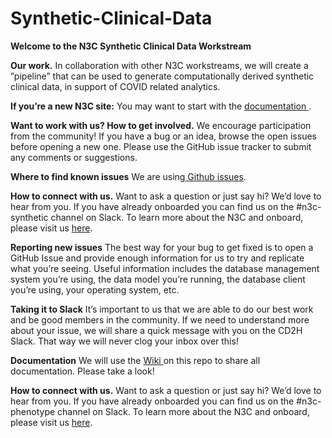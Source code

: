 # Synthetic-Clinical-Data
<!-----
NEW: Your output is on the clipboard!

NEW: Check the "Supress top comment" to remove this info from the output.

Conversion time: 0.498 seconds.


Using this Markdown file:

1. Paste this output into your source file.
2. See the notes and action items below regarding this conversion run.
3. Check the rendered output (headings, lists, code blocks, tables) for proper
   formatting and use a linkchecker before you publish this page.

Conversion notes:

* Docs to Markdown version 1.0β23
* Wed May 13 2020 08:53:57 GMT-0700 (PDT)
* Source doc: Untitled document
----->


**Welcome to the N3C Synthetic Clinical Data Workstream**

**Our work.** 
In collaboration with other N3C workstreams, we will create a ”pipeline” that can be used to generate computationally derived synthetic clinical data, in support of COVID related analytics.

**If you’re a new N3C site:** 
You may want to start with the [documentation ](https://github.com/National-COVID-Cohort-Collaborative/Synthetic-Clinical-Data/wiki). 

**Want to work with us? How to get involved.** 
We encourage participation from the community! If you have a bug or an idea, browse the open issues before opening a new one. Please use the GitHub issue tracker to submit any comments or suggestions.

**Where to find known issues**
We are using[ Github issues](https://github.com/National-COVID-Cohort-Collaborative/Synthetic-Clinical-Data).

**How to connect with us.** Want to ask a question or just say hi? We’d love to hear from you. If you have already onboarded you can find us on the #n3c-synthetic channel on Slack.  To learn more about the N3C and onboard, please visit us [here](https://covid.cd2h.org/N3C). 

**Reporting new issues**
The best way for your bug to get fixed is to open a GitHub Issue and provide enough information for us to try and replicate what you’re seeing. Useful information includes the database management system you’re using, the data model you’re running, the database client you’re using, your operating system, etc. 

**Taking it to Slack**
It’s important to us that we are able to do our best work and be good members in the community. If we need to understand more about your issue, we will share a quick message with you on the CD2H Slack.  That way we will never clog your inbox over this!

**Documentation**
We will use the [Wiki ](https://github.com/National-COVID-Cohort-Collaborative/Synthetic-Clinical-Data/wiki)on this repo to share all documentation. Please take a look!


**How to connect with us.** Want to ask a question or just say hi? We’d love to hear from you. If you have already onboarded you can find us on the #n3c-phenotype channel on Slack.  To learn more about the N3C and onboard, please visit us [here](https://covid.cd2h.org/N3C). 

